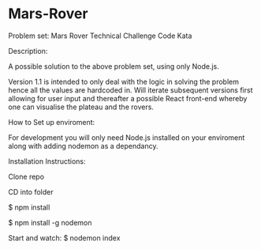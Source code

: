 # Mars-Rover
Problem set:   Mars Rover Technical Challenge  Code Kata

Description:

A possible solution to the above problem set, using only Node.js.

Version 1.1 is intended to only deal with the logic in solving the problem hence all the values are hardcoded in.
Will iterate subsequent versions first allowing for user input and thereafter a possible React front-end
whereby one can visualise the plateau and the rovers.

How to Set up enviroment:

For development you will only need Node.js installed on your enviroment along with adding nodemon as a dependancy.

Installation Instructions:

Clone repo

CD into folder

$ npm install

$ npm install -g nodemon

Start and watch:
$ nodemon index
